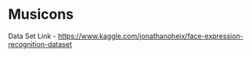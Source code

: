 # Musicons

Data Set Link - https://www.kaggle.com/jonathanoheix/face-expression-recognition-dataset
